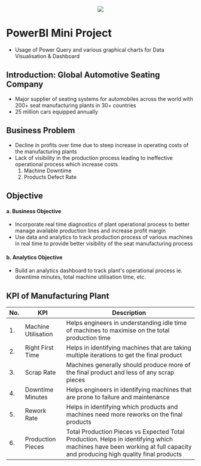 <p align="center"><img src="https://i.imgur.com/T73ynhv.png"></p>

# PowerBI Mini Project
- Usage of Power Query and various graphical charts for Data Visualisation &amp; Dashboard

## Introduction: Global Automotive Seating Company
- Major supplier of seating systems for automobiles across the world with 200+ seat manufacturing plants in 30+ countries
- 25 million cars equipped annually

## Business Problem
- Decline in profits over time due to steep increase in operating costs of the manufacturing plants
- Lack of visibility in the production process leading to ineffective operational process which increase costs
  1. Machine Downtime
  2. Products Defect Rate

## Objective
#### a. Business Objective
- Incorporate real time diagnostics of plant operational process to better manage available production lines and increase profit margin
- Use data and analytics to track production process of various machines in real time to provide better visibility of the seat manufacturing process
#### b. Analytics Objective
- Build an analytics dashboard to track plant's operational process ie. downtime minutes, total machine utilisation time, etc.

## KPI of Manufacturing Plant

No. | KPI | Description
--- | --- | ---
| 1. | Machine Utilisation | Helps engineers in understanding idle time of machines to maximise on the total production time |
| 2. | Right First Time | Helps in identifying machines that are taking multiple iterations to get the final product |
| 3. | Scrap Rate | Machines generally should produce more of the final product and less of any scrap pieces |
| 4. | Downtime Minutes | Helps engineers in identifying machines that are prone to failure and maintenance |
| 5. | Rework Rate | Helps in identifying which products and machines need more reworks on the final products |
| 6. | Production Pieces | Total Production Pieces vs Expected Total Production. Helps in identifying which machines have been working at full capacity and producing high quality final products |
